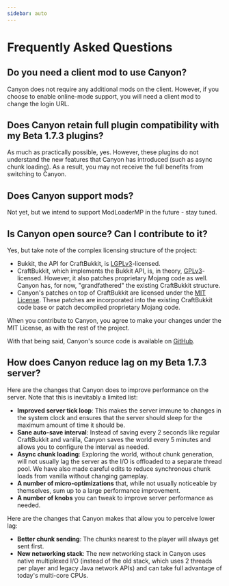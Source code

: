 ```yaml
---
sidebar: auto
---
```


# Frequently Asked Questions

## Do you need a client mod to use Canyon?

Canyon does not require any additional mods on the client. However, if
you choose to enable online-mode support, you will need a client mod to
change the login URL.

## Does Canyon retain full plugin compatibility with my Beta 1.7.3 plugins?

As much as practically possible, yes. However, these plugins do not understand
the new features that Canyon has introduced (such as async chunk loading). As
a result, you may not receive the full benefits from switching to Canyon.

## Does Canyon support mods?

Not yet, but we intend to support ModLoaderMP in the future - stay tuned.

## Is Canyon open source? Can I contribute to it?

Yes, but take note of the complex licensing structure of the project:

* Bukkit, the API for CraftBukkit, is [LGPLv3](https://www.gnu.org/licenses/lgpl-3.0.en.html)-licensed.
* CraftBukkit, which implements the Bukkit API, is, in theory, [GPLv3](https://www.gnu.org/licenses/gpl-3.0.en.html)-licensed.
  However, it also patches proprietary Mojang code as well. Canyon has, for now, "grandfathered" the existing
  CraftBukkit structure.
* Canyon's patches on top of CraftBukkit are licensed under the [MIT License](https://opensource.org/licenses/MIT).
  These patches are incorporated into the existing CraftBukkit code base or patch decompiled proprietary
  Mojang code.

When you contribute to Canyon, you agree to make your changes under the MIT License, as with
the rest of the project.

With that being said, Canyon's source code is available on [GitHub](https://github.com/canyonmodded/canyon).

## How does Canyon reduce lag on my Beta 1.7.3 server?

Here are the changes that Canyon does to improve performance on the server. Note that this is
inevitably a limited list:

* **Improved server tick loop**: This makes the server immune to changes in the system clock and ensures that
  the server should sleep for the maximum amount of time it should be.
* **Sane auto-save interval**: Instead of saving every 2 seconds like regular CraftBukkit and vanilla, Canyon
  saves the world every 5 minutes and allows you to configure the interval as needed.
* **Async chunk loading**: Exploring the world, without chunk generation, will not usually lag the server as
  the I/O is offloaded to a separate thread pool. We have also made careful edits to reduce synchronous chunk
  loads from vanilla without changing gameplay.
* **A number of micro-optimizations** that, while not usually noticeable by themselves, sum up to a large performance
  improvement.
* **A number of knobs** you can tweak to improve server performance as needed.

Here are the changes that Canyon makes that allow you to perceive lower lag:

* **Better chunk sending**: The chunks nearest to the player will always get sent first.
* **New networking stack**: The new networking stack in Canyon uses native multiplexed I/O (instead of the old stack,
  which uses 2 threads per player and legacy Java network APIs) and can take full advantage of today's multi-core CPUs.